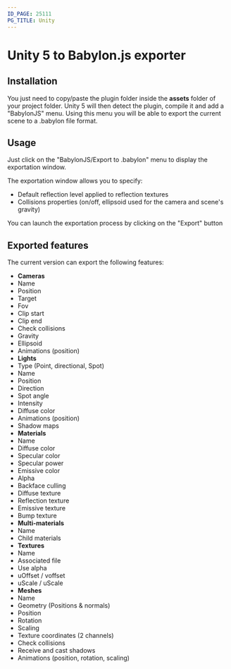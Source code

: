 ```yaml
---
ID_PAGE: 25111
PG_TITLE: Unity
---
```

Unity 5 to Babylon.js exporter
==============================

## Installation
You just need to copy/paste the plugin folder inside the **assets** folder of your project folder. Unity 5 will then detect the plugin, compile it and add a "BabylonJS" menu.
Using this menu you will be able to export the current scene to a .babylon file format.

## Usage
Just click on the "BabylonJS/Export to .babylon" menu to display the exportation window.

The exportation window allows you to specify:
* Default reflection level applied to reflection textures
* Collisions properties (on/off, ellipsoid used for the camera and scene's gravity)

You can launch the exportation process by clicking on the "Export" button


## Exported features
The current version can export the following features:

* **Cameras**
 * Name
 * Position
 * Target
 * Fov
 * Clip start
 * Clip end
 * Check collisions
 * Gravity
 * Ellipsoid
 * Animations (position)
* **Lights**
 * Type (Point, directional, Spot)
 * Name
 * Position
 * Direction
 * Spot angle
 * Intensity
 * Diffuse color
 * Animations (position)
 * Shadow maps
* **Materials**
 * Name
 * Diffuse color
 * Specular color
 * Specular power
 * Emissive color
 * Alpha
 * Backface culling
 * Diffuse texture
 * Reflection texture
 * Emissive texture
 * Bump texture
* **Multi-materials**
 * Name
 * Child materials
* **Textures**
 * Name
 * Associated file
 * Use alpha
 * uOffset / voffset
 * uScale / uScale
* **Meshes**
 * Name
 * Geometry (Positions &amp; normals)
 * Position
 * Rotation
 * Scaling
 * Texture coordinates (2 channels)
 * Check collisions
 * Receive and cast shadows
 * Animations (position, rotation, scaling)



